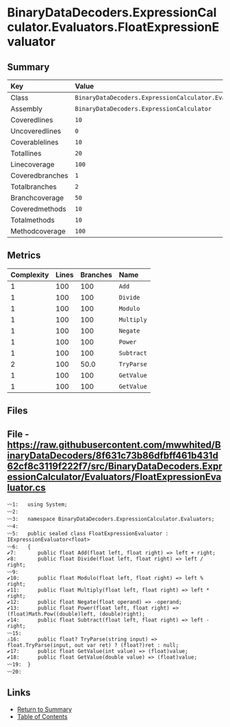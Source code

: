 ﻿# BinaryDataDecoders.ExpressionCalculator.Evaluators.FloatExpressionEvaluator

## Summary

| Key             | Value                                                                         |
| :-------------- | :---------------------------------------------------------------------------- |
| Class           | `BinaryDataDecoders.ExpressionCalculator.Evaluators.FloatExpressionEvaluator` |
| Assembly        | `BinaryDataDecoders.ExpressionCalculator`                                     |
| Coveredlines    | `10`                                                                          |
| Uncoveredlines  | `0`                                                                           |
| Coverablelines  | `10`                                                                          |
| Totallines      | `20`                                                                          |
| Linecoverage    | `100`                                                                         |
| Coveredbranches | `1`                                                                           |
| Totalbranches   | `2`                                                                           |
| Branchcoverage  | `50`                                                                          |
| Coveredmethods  | `10`                                                                          |
| Totalmethods    | `10`                                                                          |
| Methodcoverage  | `100`                                                                         |

## Metrics

| Complexity | Lines | Branches | Name       |
| :--------- | :---- | :------- | :--------- |
| 1          | 100   | 100      | `Add`      |
| 1          | 100   | 100      | `Divide`   |
| 1          | 100   | 100      | `Modulo`   |
| 1          | 100   | 100      | `Multiply` |
| 1          | 100   | 100      | `Negate`   |
| 1          | 100   | 100      | `Power`    |
| 1          | 100   | 100      | `Subtract` |
| 2          | 100   | 50.0     | `TryParse` |
| 1          | 100   | 100      | `GetValue` |
| 1          | 100   | 100      | `GetValue` |

## Files

## File - https://raw.githubusercontent.com/mwwhited/BinaryDataDecoders/8f631c73b86dfbff461b431d62cf8c3119f222f7/src/BinaryDataDecoders.ExpressionCalculator/Evaluators/FloatExpressionEvaluator.cs

```CSharp
〰1:   using System;
〰2:   
〰3:   namespace BinaryDataDecoders.ExpressionCalculator.Evaluators;
〰4:   
〰5:   public sealed class FloatExpressionEvaluator : IExpressionEvaluator<float>
〰6:   {
✔7:       public float Add(float left, float right) => left + right;
✔8:       public float Divide(float left, float right) => left / right;
〰9:   
✔10:      public float Modulo(float left, float right) => left % right;
✔11:      public float Multiply(float left, float right) => left * right;
✔12:      public float Negate(float operand) => -operand;
✔13:      public float Power(float left, float right) => (float)Math.Pow((double)left, (double)right);
✔14:      public float Subtract(float left, float right) => left - right;
〰15:  
⚠16:      public float? TryParse(string input) => float.TryParse(input, out var ret) ? (float?)ret : null;
✔17:      public float GetValue(int value) => (float)value;
✔18:      public float GetValue(double value) => (float)value;
〰19:  }
〰20:  
```

## Links

* [Return to Summary](Summary.md)
* [Table of Contents](../TOC.md)

